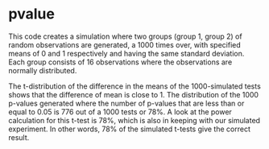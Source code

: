 # pvalue

This code creates a simulation where two groups (group 1, group 2) of random observations are generated, a 1000 times over, with specified means of 0 and 1 respectively and having the same standard deviation. Each group consists of 16 observations where the observations are normally distributed. 

The t-distribution of the difference in the means of the 1000-simulated tests shows that the difference of mean is close to 1. The distribution of the 1000 p-values generated where the number of p-values that are less than or equal to 0.05 is 776 out of a 1000 tests or 78%. A look at the power calculation for this t-test is 78%, which is also in keeping with our simulated experiment. In other words, 78% of the simulated t-tests give the correct result. 

